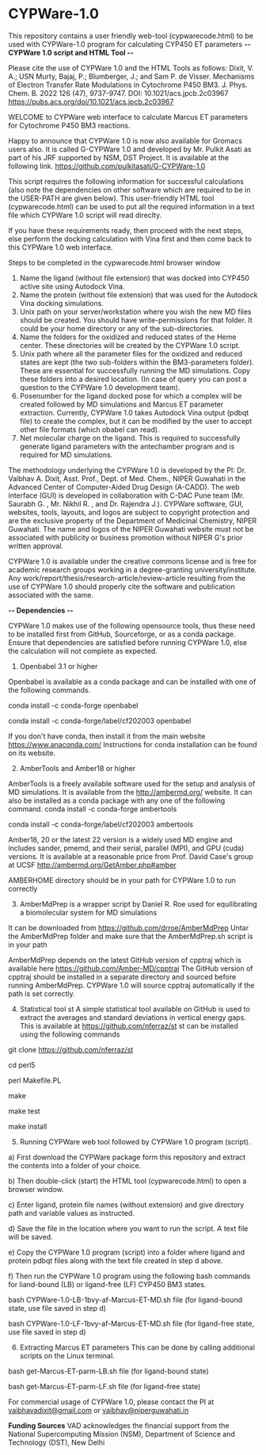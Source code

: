 # CYPWare-1.0
This repository contains a user friendly web-tool (cypwarecode.html) to be used with CYPWare-1.0 program for calculating CYP450 ET parameters
**-- CYPWare 1.0 script and HTML Tool --**

Please cite the use of CYPWare 1.0 and the HTML Tools as follows:
Dixit, V. A.; USN Murty, Bajaj, P.; Blumberger, J.; and Sam P. de Visser. Mechanisms of Electron Transfer Rate Modulations in Cytochrome P450 BM3. J. Phys. Chem. B. 2022 126 (47), 9737-9747. DOI: 10.1021/acs.jpcb.2c03967
https://pubs.acs.org/doi/10.1021/acs.jpcb.2c03967

WELCOME to CYPWare web interface to calculate Marcus ET parameters for Cytochrome P450 BM3 reactions.

Happy to announce that CYPWare 1.0 is now also available for Gromacs users also. It is called G-CYPWare 1.0 and developed by Mr. Pulkit Asati as part of his JRF supported by NSM, DST Project. It is available at the following link.
https://github.com/pulkitasati/G-CYPWare-1.0

This script requires the following information for successful calculations (also note the dependencies on other software which are required to be in the USER-PATH are given below).
This user-friendly HTML tool (cypwarecode.html) can be used to put all the required information in a text file which CYPWare 1.0 script will read direclty.

If you have these requirements ready, then proceed with the next steps, else perform the docking calculation with Vina first and then come back to this CYPWare 1.0 web interface.

Steps to be completed in the cypwarecode.html browser window
1) Name the ligand (without file extension) that was docked into CYP450 active site using Autodock Vina.
2) Name the protein (without file extension) that was used for the Autodock Vina docking simulations.
3) Unix path on your server/workstation where you wish the new MD files should be created. You should have write-permissions for that folder. It could be your home directory or any of the sub-directories.
4) Name the folders for the oxidized and reduced states of the Heme center. These directories will be created by the CYPWare 1.0 script.
5) Unix path where all the parameter files for the oxidized and reduced states are kept (the two sub-folders within the BM3-parameters folder). These are essential for successfully running the MD simulations. Copy these folders into a desired location. (In case of query you can post a question to the CYPWare 1.0 development team).
6) Posenumber for the ligand docked pose for which a complex will be created followed by MD simulations and Marcus ET parameter extraction. Currently, CYPWare 1.0 takes Autodock Vina output (pdbqt file) to create the complex, but it can be modified by the user to accept other file formats (which obabel can read).
7) Net molecular charge on the ligand. This is required to successfully generate ligand parameters with the antechamber program and is required for MD simulations.

The methodology underlying the CYPWare 1.0 is developed by the PI: Dr. Vaibhav A. Dixit, Asst. Prof., Dept. of Med. Chem., NIPER Guwahati in the Advanced Center of Computer-Aided Drug Design (A-CADD). The web interface (GUI) is developed in collaboration with C-DAC Pune team (Mr. Saurabh G. , Mr. Nikhil R. , and Dr. Rajendra J.).
CYPWare software, GUI, websites, tools, layouts, and logos are subject to copyright protection and are the exclusive property of the Department of Medicinal Chemistry, NIPER Guwahati. The name and logos of the NIPER Guwahati website must not be associated with publicity or business promotion without NIPER G's prior written approval.

CYPWare 1.0 is available under the creative commons license and is free for academic research groups working in a degree-granting university/institute.
Any work/report/thesis/research-article/review-article resulting from the use of CYPWare 1.0 should properly cite the software and publication associated with the same.

**-- Dependencies --**

CYPWare 1.0 makes use of the following opensource tools, thus these need to be installed first from GitHub, Sourceforge, or as a conda package.
Ensure that dependencies are satisfied before running CYPWare 1.0, else the calculation will not complete as expected.

1) Openbabel 3.1 or higher

Openbabel is available as a conda package and can be installed with one of the following commands.

conda install -c conda-forge openbabel

conda install -c conda-forge/label/cf202003 openbabel

If you don't have conda, then install it from the main website https://www.anaconda.com/
Instructions for conda installation can be found on its website.

2) AmberTools and Amber18 or higher


AmberTools is a freely available software used for the setup and analysis of MD simulations. It is available from the http://ambermd.org/ website. It can also be installed as a conda package with any one of the following command.
conda install -c conda-forge ambertools

conda install -c conda-forge/label/cf202003 ambertools

Amber18, 20 or the latest 22 version is a widely used MD engine and includes sander, pmemd, and their serial, parallel (MPI), and GPU (cuda) versions.
It is available at a reasonable price from Prof. David Case's group at UCSF http://ambermd.org/GetAmber.php#amber

AMBERHOME directory should be in your path for CYPWare 1.0 to run correctly

3) AmberMdPrep is a wrapper script by Daniel R. Roe used for equilibrating a biomolecular system for MD simulations

It can be downloaded from https://github.com/drroe/AmberMdPrep
Untar the AmberMdPrep folder and make sure that the AmberMdPrep.sh script is in your path

AmberMdPrep depends on the latest GitHub version of cpptraj which is available here https://github.com/Amber-MD/cpptraj
The GitHub version of cpptraj should be installed in a separate directory and sourced before running AmberMdPrep. CYPWare 1.0 will source cpptraj automatically if the path is set correctly.

4) Statistical tool st
A simple statistical tool available on GitHub is used to extract the averages and standard deviations in vertical energy gaps.
This is available at https://github.com/nferraz/st
st can be installed using the following commands

git clone https://github.com/nferraz/st

cd perl5

perl Makefile.PL

make

make test

make install

5) Running CYPWare web tool followed by CYPWare 1.0 program (script).

a) First download the CYPWare package form this repository and extract the contents into a folder of your choice.

b) Then double-click (start) the HTML tool (cypwarecode.html) to open a browser window.

c) Enter ligand, protein file names (without extension) and give directory path and variable values as instructed.

d) Save the file in the location where you want to run the script.  A text file will be saved.

e) Copy the CYPWare 1.0 program (script) into a folder where ligand and protein pdbqt files along with the text file created in step d above.

f) Then run the CYPWare 1.0 program using the following bash commands for liand-bound (LB) or ligand-free (LF) CYP450 BM3 states.

bash CYPWare-1.0-LB-1bvy-af-Marcus-ET-MD.sh file (for ligand-bound state, use file saved in step d)

bash CYPWare-1.0-LF-1bvy-af-Marcus-ET-MD.sh file (for ligand-free state, use file saved in step d)

6) Extracting Marcus ET parameters
This can be done by calling additional scripts on the Linux terminal.

bash get-Marcus-ET-parm-LB.sh file (for ligand-bound state)

bash get-Marcus-ET-parm-LF.sh file (for ligand-free state)

For commercial usage of CYPWare 1.0, please contact the PI at vaibhavadixit@gmail.com or vaibhav@niperguwahati.in

**Funding Sources**
VAD acknowledges the financial support from the National Supercomputing Mission (NSM), Department of Science and Technology (DST), New Delhi 
